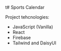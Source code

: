 t# Sports Calendar

Project tehcnologies:
- JavaScript (Vanilla)
- React
- Firebase
- Tailwind and DaisyUI
